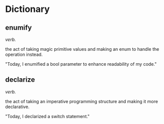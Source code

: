 # Dictionary

## enumify

*verb.*

the act of taking magic primitive values and making an enum to handle the operation instead.

"Today, I enumified a bool parameter to enhance readability of my code."

## declarize

*verb.*

the act of taking an imperative programming structure and making it more declarative.

"Today, I declarized a switch statement."